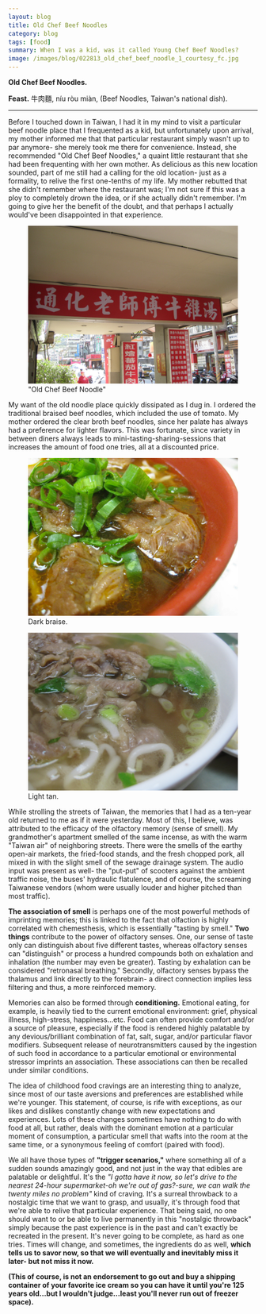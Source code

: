 ```yaml
---
layout: blog
title: Old Chef Beef Noodles
category: blog
tags: [food]  
summary: When I was a kid, was it called Young Chef Beef Noodles?
image: /images/blog/022813_old_chef_beef_noodle_1_courtesy_fc.jpg
---
```


**Old Chef Beef Noodles.**

**Feast.** 牛肉麵, níu ròu miàn, (Beef Noodles, Taiwan's national dish).

---

Before I touched down in Taiwan, I had it in my mind to visit a particular beef noodle place that I frequented as a kid, but unfortunately upon arrival, my mother informed me that that particular restaurant simply wasn't up to par anymore- she merely took me there for convenience. Instead, she recommended "Old Chef Beef Noodles," a quaint little restaurant that she had been frequenting with her own mother. As delicious as this new location sounded, part of me still had a calling for the old location- just as a formality, to relive the first one-tenths of my life. My mother rebutted that she didn't remember where the restaurant was; I'm not sure if this was a ploy to completely drown the idea, or if she actually didn't remember. I'm going to give her the benefit of the doubt, and that perhaps I actually would've been disappointed in that experience.

<figure>
    <img src="/images/blog/022813_old_chef_beef_noodle_1_courtesy_fc.jpg"></img>
    <figcaption>"Old Chef Beef Noodle"</figcaption>
</figure>

My want of the old noodle place quickly dissipated as I dug in. I ordered the traditional braised beef noodles, which included the use of tomato. My mother ordered the clear broth beef noodles, since her palate has always had a preference for lighter flavors. This was fortunate, since variety in between diners always leads to mini-tasting-sharing-sessions that increases the amount of food one tries, all at a discounted price.

<figure>
    <img src="/images/blog/022813_old_chef_beef_noodle_2_courtesy_fc.jpg"></img>
    <figcaption>Dark braise.</figcaption>
</figure>

<figure>
    <img src="/images/blog/022813_old_chef_beef_noodle_3_courtesy_fc.jpg"></img>
    <figcaption>Light tan.</figcaption>
</figure>

While strolling the streets of Taiwan, the memories that I had as a ten-year old returned to me as if it were yesterday. Most of this, I believe, was attributed to the efficacy of the olfactory memory (sense of smell). My grandmother's apartment smelled of the same incense, as with the warm "Taiwan air" of neighboring streets. There were the smells of the earthy open-air markets, the fried-food stands, and the fresh chopped pork, all mixed in with the slight smell of the sewage drainage system. The audio input was present as well- the "put-put" of scooters against the ambient traffic noise, the buses' hydraulic flatulence, and of course, the screaming Taiwanese vendors (whom were usually louder and higher pitched than most traffic).

**The association of smell** is perhaps one of the most powerful methods of imprinting memories; this is linked to the fact that olfaction is highly correlated with chemesthesis, which is essentially "tasting by smell." **Two things** contribute to the power of olfactory senses. One, our sense of taste only can distinguish about five different tastes, whereas olfactory senses can "distinguish" or process a hundred compounds both on exhalation and inhalation (the number may even be greater). Tasting by exhalation can be considered "retronasal breathing." Secondly, olfactory senses bypass the thalamus and link directly to the forebrain- a direct connection implies less filtering and thus, a more reinforced memory.

Memories can also be formed through **conditioning.** Emotional eating, for example, is heavily tied to the current emotional environment: grief, physical illness, high-stress, happiness...etc. Food can often provide comfort and/or a source of pleasure, especially if the food is rendered highly palatable by any devious/brilliant combination of fat, salt, sugar, and/or particular flavor modifiers. Subsequent release of neurotransmitters caused by the ingestion of such food in accordance to a particular emotional or environmental stressor imprints an association. These associations can then be recalled under similar conditions.

The idea of childhood food cravings are an interesting thing to analyze, since most of our taste aversions and preferences are established while we're younger. This statement, of course, is rife with exceptions, as our likes and dislikes constantly change with new expectations and experiences. Lots of these changes sometimes have nothing to do with food at all, but rather, deals with the dominant emotion at a particular moment of consumption, a particular smell that wafts into the room at the same time, or a synonymous feeling of comfort (paired with food).

We all have those types of **"trigger scenarios,"** where something all of a sudden sounds amazingly good, and not just in the way that edibles are palatable or delightful. It's the *"I gotta have it now, so let's drive to the nearest 24-hour supermarket-oh we're out of gas?-sure, we can walk the twenty miles no problem"* kind of craving. It's a surreal throwback to a nostalgic time that we want to grasp, and usually, it's through food that we're able to relive that particular experience. That being said, no one should want to or be able to live permanently in this "nostalgic throwback" simply because the past experience is in the past and can't exactly be recreated in the present. It's never going to be complete, as hard as one tries. Times will change, and sometimes, the ingredients do as well, **which tells us to savor now, so that we will eventually and inevitably miss it later- but not miss it now.**

**(This of course, is not an endorsement to go out and buy a shipping container of your favorite ice cream so you can have it until you're 125 years old...but I wouldn't judge...least you'll never run out of freezer space).**


